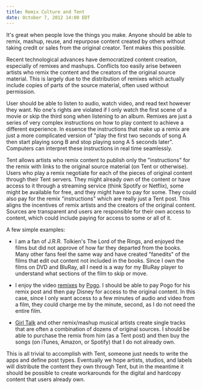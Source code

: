 ```yaml
---
title: Remix Culture and Tent
date: October 7, 2012 14:00 EDT
---
```



It's great when people love the things you make. Anyone should be able to remix, mashup, reuse, and repurpose content created by others without taking credit or sales from the original creator. Tent makes this possible. 

Recent technological advances have democratized content creation, especially of remixes and mashups. Conflicts too easily arise between artists who remix the content and the creators of the original source material. This is largely due to the distribution of remixes which actually include copies of parts of the source material, often used without permission. 

User should be able to listen to audio, watch video, and read text however they want. No one's rights are violated if I only watch the first scene of a movie or skip the third song when listening to an album. Remixes are just a series of very complex instructions on how to play content to achieve a different experience. In essence the instructions that make up a remix are just a more complicated version of "play the first two seconds of song A then start playing song B and stop playing song A 5 seconds later". Computers can interpret these instructions in real time seamlessly. 

Tent allows artists who remix content to publish only the "instructions" for the remix with links to the original source material (on Tent or otherwise). Users who play a remix negotiate for each of the pieces of original content through their Tent servers. They might already own of the content or have access to it through a streaming service (think Spotify or Netflix), some might be available for free, and they might have to pay for some. They could also pay for the remix "instructions" which are really just a Tent post. This aligns the incentives of remix artists and the creators of the original content. Sources are transparent and users are responsible for their own access to content, which could include paying for access to some or all of it. 

A few simple examples:

 - I am a fan of J.R.R. Tolkien's The Lord of the Rings, and enjoyed the films but did not approve of how far they departed from the books. Many other fans feel the same way and have created "fanedits" of the films that edit out content not included in the books. Since I own the films on DVD and BluRay, all I need is a way for my BluRay player to understand what sections of the film to skip or move. 
 
 - I enjoy the video [remixes](https://www.youtube.com/watch?v=qs1bG6BIYlo) by [Pogo](http://pogomix.net/). I should be able to pay Pogo for his remix post and then pay Disney for access to the original content. In this case, since I only want access to a few minutes of audio and video from a film, they could charge me by the minute, second, as I do not need the entire film.
 
 - [Girl Talk](https://en.wikipedia.org/wiki/Girl_Talk_%28musician%29) and other remix/mashup musical artists create single tracks that are often a combination of dozens of original sources. I should be able to purchase the remix from him (as a Tent post) and then buy the songs (on iTunes, Amazon, or Spotify) that I do not already own.
 
 
This is all trivial to accomplish with Tent, someone just needs to write the apps and define post types. Eventually we hope artists, studios, and labels will distribute the content they own through Tent, but in the meantime it should be possible to create workarounds for the digital and hardcopy content that users already own.
 
